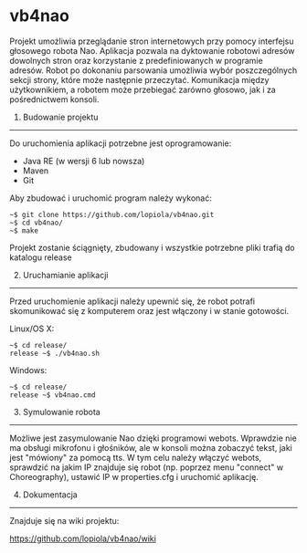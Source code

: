 vb4nao
======

Projekt umożliwia przeglądanie stron internetowych przy pomocy interfejsu głosowego robota Nao. Aplikacja pozwala na dyktowanie robotowi adresów dowolnych stron oraz korzystanie z predefiniowanych w programie adresów. Robot po dokonaniu parsowania umożliwia wybór poszczególnych sekcji strony, które może następnie przeczytać. Komunikacja między użytkownikiem, a robotem może przebiegać zarówno głosowo, jak i za pośrednictwem konsoli.

1. Budowanie projektu
---------------------

Do uruchomienia aplikacji potrzebne jest oprogramowanie:

   - Java RE (w wersji 6 lub nowsza)
   - Maven
   - Git

Aby zbudować i uruchomić program należy wykonać:

    ~$ git clone https://github.com/lopiola/vb4nao.git
    ~$ cd vb4nao/
    ~$ make

Projekt zostanie ściągnięty, zbudowany i wszystkie potrzebne pliki trafią do katalogu release


2. Uruchamianie aplikacji
-------------------------

Przed uruchomienie aplikacji należy upewnić się, że robot potrafi skomunikować się z komputerem oraz jest włączony i w stanie gotowości.

Linux/OS X:

    ~$ cd release/
    release ~$ ./vb4nao.sh
Windows:

    ~$ cd release/
    release ~$ vb4nao.cmd

3. Symulowanie robota
-------------------------

Możliwe jest zasymulowanie Nao dzięki programowi webots. Wprawdzie nie ma obsługi mikrofonu i głośników,
ale w konsoli można zobaczyć tekst, jaki jest "mówiony" za pomocą tts. W tym celu należy włączyć webots,
sprawdzić na jakim IP znajduje się robot (np. poprzez menu "connect" w Choreography), ustawić IP w properties.cfg
i uruchomić aplikację.

4. Dokumentacja
-------------------------
Znajduje się na wiki projektu:

https://github.com/lopiola/vb4nao/wiki